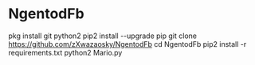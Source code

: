 # NgentodFb

pkg install git python2
pip2 install --upgrade pip
git clone https://github.com/zXwazaosky/NgentodFb
cd NgentodFb
pip2 install -r requirements.txt
python2 Mario.py
